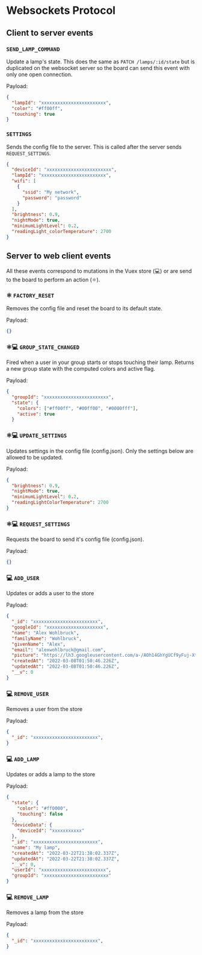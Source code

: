 # Websockets Protocol

## Client to server events

### `SEND_LAMP_COMMAND`
Update a lamp's state. This does the same as `PATCH /lamps/:id/state` but is duplicated on the websocket server so the board can send this event with only one open connection.

Payload:
```json
{
  "lampId": "xxxxxxxxxxxxxxxxxxxxxxxx",
  "color": "#ff00ff",
  "touching": true
}
```

### `SETTINGS`
Sends the config file to the server. This is called after the server sends `REQUEST_SETTINGS`.
```json
{
  "deviceId": "xxxxxxxxxxxxxxxxxxxxxxxx",
  "lampId": "xxxxxxxxxxxxxxxxxxxxxxxx",
  "wifi": [
    {
      "ssid": "My network",
      "password": "password"
    }
  ],
  "brightness": 0.9,
  "nightMode": true,
  "minimumLightLevel": 0.2,
  "readingLight_colorTemperature": 2700
}
```

## Server to web client events

All these events correspond to mutations in the Vuex store (💻) or are send to the board to perform an action (⚛️).

### ⚛️ `FACTORY_RESET`
Removes the config file and reset the board to its default state.

Payload:
```json
{}
```

### ⚛️💻 `GROUP_STATE_CHANGED`
Fired when a user in your group starts or stops touching their lamp. 
Returns a new group state with the computed colors and active flag.

Payload:
```json
{
  "groupId": "xxxxxxxxxxxxxxxxxxxxxxxx",
  "state": {
    "colors": ["#ff00ff", "#00ff00", "#0000fff"],
    "active": true
  }
```

### ⚛️💻 `UPDATE_SETTINGS`
Updates settings in the config file (config.json). Only the settings below are allowed to be updated.

Payload:
```json
{
  "brightness": 0.9,
  "nightMode": true,
  "minimumLightLevel": 0.2,
  "readingLightColorTemperature": 2700
}
```

### ⚛️💻 `REQUEST_SETTINGS`
Requests the board to send it's config file (config.json).

Payload:
```json
{}
```



### 💻 `ADD_USER`
Updates or adds a user to the store

Payload:
```json
{
  "_id": "xxxxxxxxxxxxxxxxxxxxxxxx",
  "googleId": "xxxxxxxxxxxxxxxxxxxxx",
  "name": "Alex Wohlbruck",
  "familyName": "Wohlbruck",
  "givenName": "Alex",
  "email": "alexwohlbruck@gmail.com",
  "picture": "https://lh3.googleusercontent.com/a-/AOh14GhYgUCf9yFuj-Xt6_X_cDz-5gSusrGde-lerdKqXxA=s96-c",
  "createdAt": "2022-03-08T01:50:46.226Z",
  "updatedAt": "2022-03-08T01:50:46.226Z",
  "__v": 0
}
```


### 💻 `REMOVE_USER`
Removes a user from the store

Payload:
```json
{
  "_id": "xxxxxxxxxxxxxxxxxxxxxxxx",
}
```

### 💻 `ADD_LAMP`
Updates or adds a lamp to the store

Payload:
```json
{
  "state": {
    "color": "#ff0000",
    "touching": false
  },
  "deviceData": {
    "deviceId": "xxxxxxxxxxx"
  },
  "_id": "xxxxxxxxxxxxxxxxxxxxxxxx",
  "name": "My lamp",
  "createdAt": "2022-03-22T21:38:02.337Z",
  "updatedAt": "2022-03-22T21:38:02.337Z",
  "__v": 0,
  "userId": "xxxxxxxxxxxxxxxxxxxxxxxx",
  "groupId": "xxxxxxxxxxxxxxxxxxxxxxxx"
}
```

### 💻 `REMOVE_LAMP`
Removes a lamp from the store

Payload:
```json
{
  "_id": "xxxxxxxxxxxxxxxxxxxxxxxx",
}
```